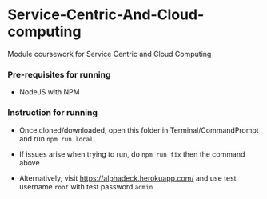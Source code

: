 # Service-Centric-And-Cloud-computing
Module coursework for Service Centric and Cloud Computing


### Pre-requisites for running
- NodeJS with NPM

### Instruction for running
- Once cloned/downloaded, open this folder in Terminal/CommandPrompt and run `npm run local`.
- If issues arise when trying to run, do `npm run fix` then the command above

- Alternatively, visit https://alphadeck.herokuapp.com/ and use test username `root` with test password `admin`
